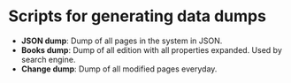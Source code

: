 # Scripts for generating data dumps

* **JSON dump**: Dump of all pages in the system in JSON.
* **Books dump**: Dump of all edition with all properties expanded. Used by search engine.
* **Change dump**: Dump of all modified pages everyday.
